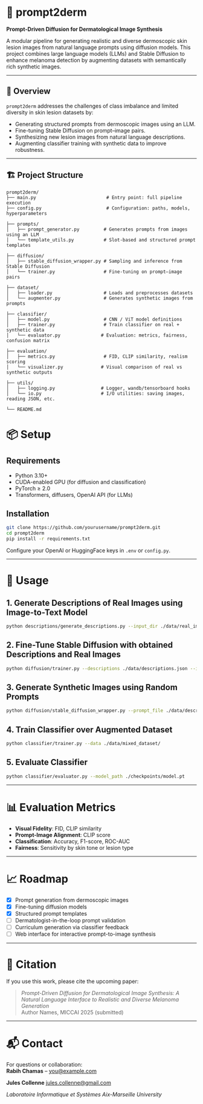 # 🧬 prompt2derm
**Prompt-Driven Diffusion for Dermatological Image Synthesis**

A modular pipeline for generating realistic and diverse dermoscopic skin lesion images from natural language prompts using diffusion models. This project combines large language models (LLMs) and Stable Diffusion to enhance melanoma detection by augmenting datasets with semantically rich synthetic images.

---

## 🚀 Overview

`prompt2derm` addresses the challenges of class imbalance and limited diversity in skin lesion datasets by:

- Generating structured prompts from dermoscopic images using an LLM.
- Fine-tuning Stable Diffusion on prompt–image pairs.
- Synthesizing new lesion images from natural language descriptions.
- Augmenting classifier training with synthetic data to improve robustness.

---

## 🏗️ Project Structure

```text
prompt2derm/
├── main.py                          # Entry point: full pipeline execution
├── config.py                        # Configuration: paths, models, hyperparameters

├── prompts/
│   ├── prompt_generator.py         # Generates prompts from images using an LLM
│   └── template_utils.py           # Slot-based and structured prompt templates

├── diffusion/
│   ├── stable_diffusion_wrapper.py # Sampling and inference from Stable Diffusion
│   └── trainer.py                  # Fine-tuning on prompt–image pairs

├── dataset/
│   ├── loader.py                   # Loads and preprocesses datasets
│   └── augmenter.py                # Generates synthetic images from prompts

├── classifier/
│   ├── model.py                    # CNN / ViT model definitions
│   ├── trainer.py                  # Train classifier on real + synthetic data
│   └── evaluator.py               # Evaluation: metrics, fairness, confusion matrix

├── evaluation/
│   ├── metrics.py                  # FID, CLIP similarity, realism scoring
│   └── visualizer.py              # Visual comparison of real vs synthetic outputs

├── utils/
│   ├── logging.py                 # Logger, wandb/tensorboard hooks
│   └── io.py                      # I/O utilities: saving images, reading JSON, etc.

└── README.md
```

# 📦 Setup

## Requirements

- Python 3.10+
- CUDA-enabled GPU (for diffusion and classification)
- PyTorch ≥ 2.0
- Transformers, diffusers, OpenAI API (for LLMs)

## Installation

```bash
git clone https://github.com/yourusername/prompt2derm.git
cd prompt2derm
pip install -r requirements.txt
```

Configure your OpenAI or HuggingFace keys in `.env` or `config.py`.

---

# 🧪 Usage

## 1. Generate Descriptions of Real Images using Image-to-Text Model 

```bash
python descriptions/generate_descriptions.py --input_dir ./data/real_images/ --output ./data/descriptions.json
```

## 2. Fine-Tune Stable Diffusion with obtained Descriptions and Real Images

```bash
python diffusion/trainer.py --descriptions ./data/descriptions.json --images ./data/real_images/
```

## 3. Generate Synthetic Images using Random Prompts

```bash
python diffusion/stable_diffusion_wrapper.py --prompt_file ./data/descriptions.json --output_dir ./data/synthetic_images/
```

## 4. Train Classifier over Augmented Dataset

```bash
python classifier/trainer.py --data ./data/mixed_dataset/
```

## 5. Evaluate Classifier

```bash
python classifier/evaluator.py --model_path ./checkpoints/model.pt
```

---

# 📊 Evaluation Metrics

- **Visual Fidelity**: FID, CLIP similarity  
- **Prompt-Image Alignment**: CLIP score  
- **Classification**: Accuracy, F1-score, ROC-AUC  
- **Fairness**: Sensitivity by skin tone or lesion type  

---

# 📈 Roadmap

- [x] Prompt generation from dermoscopic images  
- [x] Fine-tuning diffusion models  
- [x] Structured prompt templates  
- [ ] Dermatologist-in-the-loop prompt validation  
- [ ] Curriculum generation via classifier feedback  
- [ ] Web interface for interactive prompt-to-image synthesis  

---

# 🤝 Citation

If you use this work, please cite the upcoming paper:

> *Prompt-Driven Diffusion for Dermatological Image Synthesis: A Natural Language Interface to Realistic and Diverse Melanoma Generation*  
> Author Names, MICCAI 2025 (submitted)

---

# 📬 Contact

For questions or collaboration:  
**Rabih Chamas** – [you@example.com](mailto:)

**Jules Collenne** [jules.collenne@gmail.com](mailto:jules.collenne@gmail.com)

*Laboratoire Informatique et Systèmes*
*Aix-Marseille University*